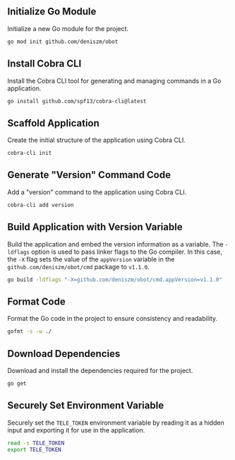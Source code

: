 ## Initialize Go Module
Initialize a new Go module for the project.
```bash
go mod init github.com/deniszm/obot
```

## Install Cobra CLI
Install the Cobra CLI tool for generating and managing commands in a Go application.
```bash
go install github.com/spf13/cobra-cli@latest
```

## Scaffold Application
Create the initial structure of the application using Cobra CLI.
```bash
cobra-cli init
```

## Generate "Version" Command Code
Add a "version" command to the application using Cobra CLI.
```bash
cobra-cli add version
```

## Build Application with Version Variable
Build the application and embed the version information as a variable. The `-ldflags` option is used to pass linker flags to the Go compiler. In this case, the `-X` flag sets the value of the `appVersion` variable in the `github.com/deniszm/obot/cmd` package to `v1.1.0`.
```bash
go build -ldflags "-X=github.com/deniszm/obot/cmd.appVersion=v1.1.0"
```

## Format Code
Format the Go code in the project to ensure consistency and readability.
```bash
gofmt -s -w ./
```

## Download Dependencies
Download and install the dependencies required for the project.
```bash
go get
```

## Securely Set Environment Variable
Securely set the `TELE_TOKEN` environment variable by reading it as a hidden input and exporting it for use in the application.
```bash
read -s TELE_TOKEN
export TELE_TOKEN
```